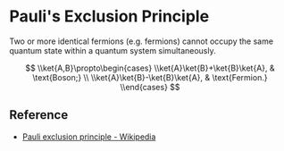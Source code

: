 # Pauli's Exclusion Principle

Two or more identical fermions (e.g. fermions) cannot occupy the same quantum state within a quantum system simultaneously.

$$
\\ket{A,B}\propto\begin{cases}
\\ket{A}\ket{B}+\ket{B}\ket{A}, & \text{Boson;} \\
\\ket{A}\ket{B}-\ket{B}\ket{A}, & \text{Fermion.}
\\end{cases}
$$

## Reference

* [Pauli exclusion principle - Wikipedia](https://en.wikipedia.org/wiki/Pauli_exclusion_principle)
